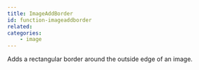 ```yaml
---
title: ImageAddBorder
id: function-imageaddborder
related:
categories:
    - image
---
```


Adds a rectangular border around the outside edge of an image.